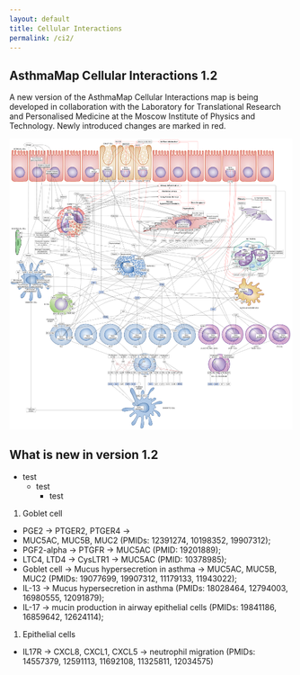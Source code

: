 ```yaml
---
layout: default
title: Cellular Interactions
permalink: /ci2/
---
```



## AsthmaMap Cellular Interactions 1.2

A new version of the AsthmaMap Cellular Interactions map is being developed in collaboration with the Laboratory for Translational Research and Personalised Medicine at the Moscow Institute of Physics and Technology. Newly introduced changes are marked in red.

<a href="/images/ci/AsthmaMapCI-V1.2.02-red.svg"><img src="/images/ci/AsthmaMapCI-V1.2.02-red.png"/></a>

## What is new in version 1.2

* test
  * test
    * test

1. Goblet cell
  * PGE2 &rarr; PTGER2, PTGER4 &rarr; 
  * MUC5AC, MUC5B, MUC2 (PMIDs: 12391274, 10198352, 19907312); 
  * PGF2-alpha &rarr; PTGFR &rarr; MUC5AC (PMID: 19201889); 
  * LTC4, LTD4 &rarr; CysLTR1 &rarr; MUC5AC (PMID: 10378985); 
  * Goblet cell &rarr; Mucus hypersecretion in asthma &rarr; MUC5AC, MUC5B, MUC2 (PMIDs: 19077699, 19907312, 11179133, 11943022); 
  * IL-13 → Mucus hypersecretion in asthma (PMIDs: 18028464, 12794003, 16980555, 12091879); 
  * IL-17 → mucin production in airway epithelial cells (PMIDs: 19841186, 16859642, 12624114); 

1. Epithelial cells
  * IL17R &rarr; CXCL8, CXCL1, CXCL5 &rarr; neutrophil migration (PMIDs: 14557379, 12591113, 11692108, 11325811, 12034575)  


